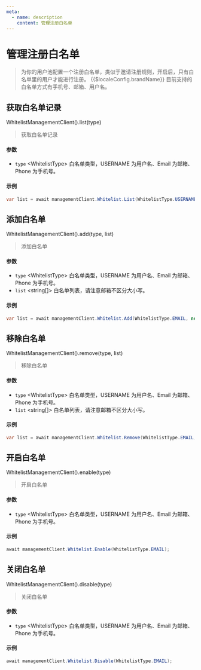 ```yaml
---
meta:
  - name: description
    content: 管理注册白名单
---
```


# 管理注册白名单

<LastUpdated/>


> 为你的用户池配置一个注册白名单，类似于邀请注册规则，开启后，只有白名单里的用户才能进行注册。 {{$localeConfig.brandName}} 目前支持的白名单方式有手机号、邮箱、用户名。

## 获取白名单记录

WhitelistManagementClient().list(type)

> 获取白名单记录

#### 参数

- `type` \<WhitelistType\> 白名单类型，USERNAME 为用户名、Email 为邮箱、Phone 为手机号。

#### 示例

```csharp
var list = await managementClient.Whitelist.List(WhitelistType.USERNAME);
```

## 添加白名单

WhitelistManagementClient().add(type, list)

> 添加白名单

#### 参数

- `type` \<WhitelistType\> 白名单类型，USERNAME 为用户名、Email 为邮箱、Phone 为手机号。
- `list` \<string[]\> 白名单列表，请注意邮箱不区分大小写。

#### 示例

```csharp
var list = await managementClient.Whitelist.Add(WhitelistType.EMAIL, new string[] { "test@test.com" });
```

## 移除白名单

WhitelistManagementClient().remove(type, list)

> 移除白名单

#### 参数

- `type` \<WhitelistType\> 白名单类型，USERNAME 为用户名、Email 为邮箱、Phone 为手机号。
- `list` \<string[]\> 白名单列表，请注意邮箱不区分大小写。

#### 示例

```csharp
var list = await managementClient.Whitelist.Remove(WhitelistType.EMAIL, new string[] { "test@test.com" });
```

## 开启白名单

WhitelistManagementClient().enable(type)

> 开启白名单

#### 参数

- `type` \<WhitelistType\> 白名单类型，USERNAME 为用户名、Email 为邮箱、Phone 为手机号。

#### 示例

```csharp
await managementClient.Whitelist.Enable(WhitelistType.EMAIL);
```

## 关闭白名单

WhitelistManagementClient().disable(type)

> 关闭白名单

#### 参数

- `type` \<WhitelistType\> 白名单类型，USERNAME 为用户名、Email 为邮箱、Phone 为手机号。

#### 示例

```csharp
await managementClient.Whitelist.Disable(WhitelistType.EMAIL);
```
